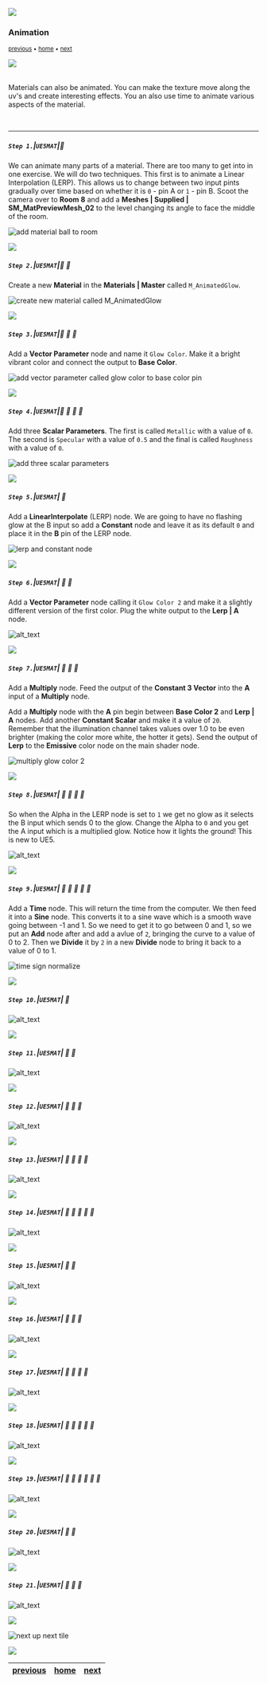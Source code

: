 ![](../images/line3.png)

### Animation

<sub>[previous](../) • [home](../README.md#user-content-ue5-intro-to-materials) • [next](../)</sub>

![](../images/line3.png)

<img src="https://via.placeholder.com/1000x4/45D7CA/45D7CA" alt="drawing" height="4px"/>

Materials can also be animated.  You can make the texture move along the uv's and create interesting effects. You an also use time to animate various aspects of the material.

<br>

---


##### `Step 1.`\|`UE5MAT`|:small_blue_diamond:

We can animate many parts of a material.  There are too many to get into in one exercise. We will do two techniques.  This first is to animate a Linear Interpolation (LERP).  This allows us to change between two input pints gradually over time based on whether it is `0` - pin A or `1` - pin B. Scoot the camera over to **Room 8** and add a **Meshes | Supplied | SM_MatPreviewMesh_02** to the level changing its angle to face the middle of the room.

![add material ball to room](images/dragBallToRoom.png)

![](../images/line2.png)

##### `Step 2.`\|`UE5MAT`|:small_blue_diamond: :small_blue_diamond: 

Create a new **Material** in the **Materials | Master** called `M_AnimatedGlow`.

![create new material called M_AnimatedGlow](images/newMaster.png)

![](../images/line2.png)

##### `Step 3.`\|`UE5MAT`|:small_blue_diamond: :small_blue_diamond: :small_blue_diamond:

Add a **Vector Parameter** node and name it `Glow Color`. Make it a bright vibrant color and connect the output to **Base Color**.

![add vector parameter called glow color to base color pin](images/textureParameter.png)

![](../images/line2.png)

##### `Step 4.`\|`UE5MAT`|:small_blue_diamond: :small_blue_diamond: :small_blue_diamond: :small_blue_diamond:

Add three **Scalar Parameters**.  The first is called `Metallic` with a value of `0`.  The second is `Specular` with a value of `0.5` and the final is called `Roughness` with a value of `0`.

![add three scalar parameters](images/addThreeScalarParams.png)

![](../images/line2.png)

##### `Step 5.`\|`UE5MAT`| :small_orange_diamond:

Add a **LinearInterpolate** (LERP) node. We are going to have no flashing glow at the B input so add a **Constant** node and leave it as its default `0` and place it in the **B** pin of the LERP node.

![lerp and constant node](images/firstLerpNode.png)

![](../images/line2.png)

##### `Step 6.`\|`UE5MAT`| :small_orange_diamond: :small_blue_diamond:

Add a **Vector Parameter** node calling it `Glow Color 2` and make it a slightly different version of the first color.  Plug the white output to the **Lerp | A** node.

![alt_text](images/glowColor2.png)

![](../images/line2.png)

##### `Step 7.`\|`UE5MAT`| :small_orange_diamond: :small_blue_diamond: :small_blue_diamond:

Add a **Multiply** node.  Feed the output of the **Constant 3 Vector** into the **A** input of a **Multiply** node.

Add a **Multiply** node with the **A** pin begin between **Base Color 2** and **Lerp | A** nodes.  Add another **Constant Scalar** and make it a value of `20`.  Remember that the illumination channel takes values over 1.0 to be even brighter (making the color more white, the hotter it gets). Send the output of **Lerp** to the **Emissive** color node on the main shader node.

![multiply glow color 2](images/multiplyGlow2.png)

![](../images/line2.png)

##### `Step 8.`\|`UE5MAT`| :small_orange_diamond: :small_blue_diamond: :small_blue_diamond: :small_blue_diamond:

So when the Alpha in the LERP node is set to `1` we get no glow as it selects the B input which sends 0 to the glow. Change the Alpha to `0` and you get the A input which is a multiplied glow. Notice how it lights the ground!  This is new to UE5.

![alt_text](images/lerpOneZero.png)

![](../images/line2.png)

##### `Step 9.`\|`UE5MAT`| :small_orange_diamond: :small_blue_diamond: :small_blue_diamond: :small_blue_diamond: :small_blue_diamond:

Add a **Time** node. This will return the time from the computer.  We then feed it into a **Sine** node.  This converts it to a sine wave which is a smooth wave going between -1 and 1.  So we need to get it to go between 0 and 1, so we put an **Add** node after and add a avlue of `2`, bringing the curve to a value of 0 to 2.  Then we **Divide** it by `2` in a new **Divide** node to bring it back to a value of 0 to 1.

![time sign normalize](images/timeSine.png)

![](../images/line2.png)

##### `Step 10.`\|`UE5MAT`| :large_blue_diamond:

![alt_text](images/.png)

![](../images/line2.png)

##### `Step 11.`\|`UE5MAT`| :large_blue_diamond: :small_blue_diamond: 

![alt_text](images/.png)

![](../images/line2.png)


##### `Step 12.`\|`UE5MAT`| :large_blue_diamond: :small_blue_diamond: :small_blue_diamond: 

![alt_text](images/.png)

![](../images/line2.png)

##### `Step 13.`\|`UE5MAT`| :large_blue_diamond: :small_blue_diamond: :small_blue_diamond:  :small_blue_diamond: 

![alt_text](images/.png)

![](../images/line2.png)

##### `Step 14.`\|`UE5MAT`| :large_blue_diamond: :small_blue_diamond: :small_blue_diamond: :small_blue_diamond:  :small_blue_diamond: 

![alt_text](images/.png)

![](../images/line2.png)

##### `Step 15.`\|`UE5MAT`| :large_blue_diamond: :small_orange_diamond: 

![alt_text](images/.png)

![](../images/line2.png)

##### `Step 16.`\|`UE5MAT`| :large_blue_diamond: :small_orange_diamond:   :small_blue_diamond: 

![alt_text](images/.png)

![](../images/line2.png)

##### `Step 17.`\|`UE5MAT`| :large_blue_diamond: :small_orange_diamond: :small_blue_diamond: :small_blue_diamond:

![alt_text](images/.png)

![](../images/line2.png)

##### `Step 18.`\|`UE5MAT`| :large_blue_diamond: :small_orange_diamond: :small_blue_diamond: :small_blue_diamond: :small_blue_diamond:

![alt_text](images/.png)

![](../images/line2.png)

##### `Step 19.`\|`UE5MAT`| :large_blue_diamond: :small_orange_diamond: :small_blue_diamond: :small_blue_diamond: :small_blue_diamond: :small_blue_diamond:

![alt_text](images/.png)

![](../images/line2.png)

##### `Step 20.`\|`UE5MAT`| :large_blue_diamond: :large_blue_diamond:

![alt_text](images/.png)

![](../images/line2.png)

##### `Step 21.`\|`UE5MAT`| :large_blue_diamond: :large_blue_diamond: :small_blue_diamond:

![alt_text](images/.png)


![](../images/line.png)

<!-- <img src="https://via.placeholder.com/1000x100/45D7CA/000000/?text=Next Up - ADD NEXT TITLE"> -->
![next up next tile](images/banner.png)

![](../images/line.png)

| [previous](../)| [home](../README.md#user-content-ue5-intro-to-materials) | [next](../)|
|---|---|---|
